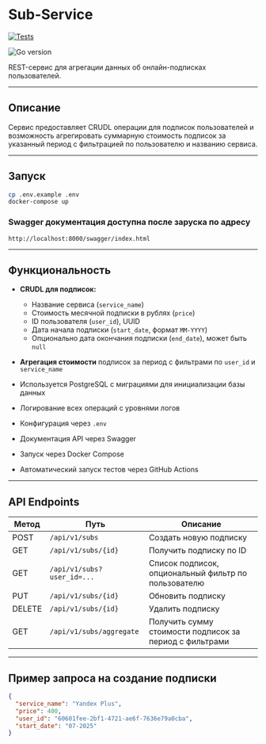 # Sub-Service
[![Tests](https://github.com/DeneesK/sub-service/actions/workflows/sub-service-tests.yml/badge.svg)](https://github.com/DeneesK/sub-service/actions/workflows/sub-service-tests.yml)

![Go version](https://img.shields.io/badge/go-1.23-blue)

REST-сервис для агрегации данных об онлайн-подписках пользователей.

---

## Описание

Сервис предоставляет CRUDL операции для подписок пользователей и возможность агрегировать суммарную стоимость подписок за указанный период с фильтрацией по пользователю и названию сервиса.

---

## Запуск

```bash
cp .env.example .env
docker-compose up
```

### Swagger документация доступна после заруска по адресу

```
http://localhost:8000/swagger/index.html
```
---

## Функциональность

- **CRUDL для подписок:**
  - Название сервиса (`service_name`)
  - Стоимость месячной подписки в рублях (`price`)
  - ID пользователя (`user_id`), UUID
  - Дата начала подписки (`start_date`, формат `MM-YYYY`)
  - Опционально дата окончания подписки (`end_date`), может быть `null`

- **Агрегация стоимости** подписок за период с фильтрами по `user_id` и `service_name`

- Используется PostgreSQL с миграциями для инициализации базы данных

- Логирование всех операций с уровнями логов

- Конфигурация через `.env`

- Документация API через Swagger

- Запуск через Docker Compose
- Автоматический запуск тестов через GitHub Actions

---

## API Endpoints

| Метод | Путь                                  | Описание                                   |
|-------|--------------------------------------|--------------------------------------------|
| POST  | `/api/v1/subs`               | Создать новую подписку                      |
| GET   | `/api/v1/subs/{id}`          | Получить подписку по ID                     |
| GET   | `/api/v1/subs?user_id=...`  | Список подписок, опциональный фильтр по пользователю |
| PUT   | `/api/v1/subs/{id}`          | Обновить подписку                           |
| DELETE| `/api/v1/subs/{id}`          | Удалить подписку                            |
| GET   | `/api/v1/subs/aggregate`     | Получить сумму стоимости подписок за период с фильтрами |

---

## Пример запроса на создание подписки

```json
{
  "service_name": "Yandex Plus",
  "price": 400,
  "user_id": "60601fee-2bf1-4721-ae6f-7636e79a0cba",
  "start_date": "07-2025"
}
